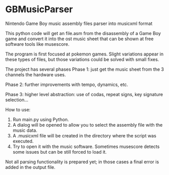 # GBMusicParser
Nintendo Game Boy music assembly files parser into musicxml format

This python code will get an file.asm from the disassembly of a Game Boy game
and convert it into the ost music sheet that can be shown at free software tools
like musescore.

The program is first focused at pokemon games. Slight variations appear in these
types of files, but those variations could be solved with small fixes.

The project has several phases
Phase 1: just get the music sheet from the 3 channels the hardware uses.

Phase 2: further improvements with tempo, dynamics, etc.

Phase 3: higher level abstraction: use of codas, repeat signs, key signature selection...


How to use:
1) Run main.py using Python.
2) A dialog will be opened to allow you to select the assembly file with the music data.
3) A .musicxml file will be created in the directory where the script was executed.
4) Try to open it with the music software. Sometimes musescore detects some issues but can be still forced to load it.

Not all parsing functionality is prepared yet; in those cases a final error is added in the output file.
